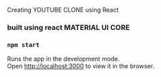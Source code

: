 Creating  YOUTUBE CLONE using React

### built using react MATERIAL UI CORE


### `npm start`

Runs the app in the development mode.<br />
Open [http://localhost:3000](http://localhost:3000) to view it in the browser.

